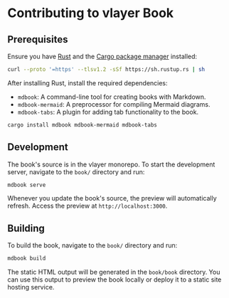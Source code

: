 # Contributing to vlayer Book

## Prerequisites
Ensure you have [Rust](https://www.rust-lang.org/learn) and the [Cargo package manager](https://doc.rust-lang.org/cargo/) installed:
```sh
curl --proto '=https' --tlsv1.2 -sSf https://sh.rustup.rs | sh
```

After installing Rust, install the required dependencies:
- `mdbook`: A command-line tool for creating books with Markdown.
- `mdbook-mermaid`: A preprocessor for compiling Mermaid diagrams.
- `mdbook-tabs`: A plugin for adding tab functionality to the book.

```sh
cargo install mdbook mdbook-mermaid mdbook-tabs
```

## Development

The book's source is in the vlayer monorepo. To start the development server, navigate to the `book/` directory and run:
```sh
mdbook serve
```

Whenever you update the book's source, the preview will automatically refresh. Access the preview at `http://localhost:3000`.

## Building

To build the book, navigate to the `book/` directory and run:
```sh
mdbook build
```

The static HTML output will be generated in the `book/book` directory. You can use this output to preview the book locally or deploy it to a static site hosting service.